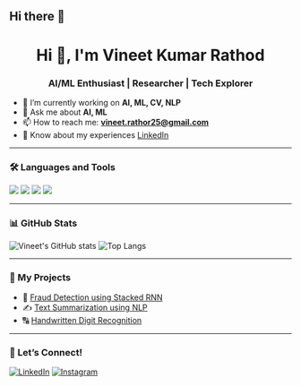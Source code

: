 ## Hi there 👋

<h1 align="center">Hi 👋, I'm Vineet Kumar Rathod</h1>
<h3 align="center">AI/ML Enthusiast | Researcher | Tech Explorer</h3>

- 🌱 I’m currently working on **AI, ML, CV, NLP**
- 💬 Ask me about **AI, ML**
- 📫 How to reach me: **vineet.rathor25@gmail.com**
- 📄 Know about my experiences [LinkedIn](https://www.linkedin.com/in/vineet-rathod-b0316b239/)

---

### 🛠️ Languages and Tools

<p>
  <img src="https://img.shields.io/badge/C++-00599C?style=for-the-badge&logo=cplusplus&logoColor=white"/>
  <img src="https://img.shields.io/badge/Python-3776AB?style=for-the-badge&logo=python&logoColor=white"/>
  <img src="https://img.shields.io/badge/MySQL-4479A1?style=for-the-badge&logo=mysql&logoColor=white"/>
  <img src="https://img.shields.io/badge/TensorFlow-FF6F00?style=for-the-badge&logo=tensorflow&logoColor=white"/>
</p>

---

### 📊 GitHub Stats

![Vineet's GitHub stats](https://github-readme-stats.vercel.app/api?username=vineet35R&show_icons=true&theme=radical)
![Top Langs](https://github-readme-stats.vercel.app/api/top-langs/?username=vineet35R&layout=compact)

---

### 🧠 My Projects

- 🧾 [Fraud Detection using Stacked RNN](https://github.com/vineet35R/Fraud-Detection-using-RNN)
- ✍️ [Text Summarization using NLP](https://github.com/vineet35R/Text-Summarization-using-NLP)
- 🔠 [Handwritten Digit Recognition](#)

---

### 🤝 Let’s Connect!

[![LinkedIn](https://img.shields.io/badge/LinkedIn-blue?style=for-the-badge&logo=linkedin&logoColor=white)](https://linkedin.com/in/vineet35r)
[![Instagram](https://img.shields.io/badge/Instagram-E4405F?style=for-the-badge&logo=instagram&logoColor=white)](https://instagram.com/vineet35r)
